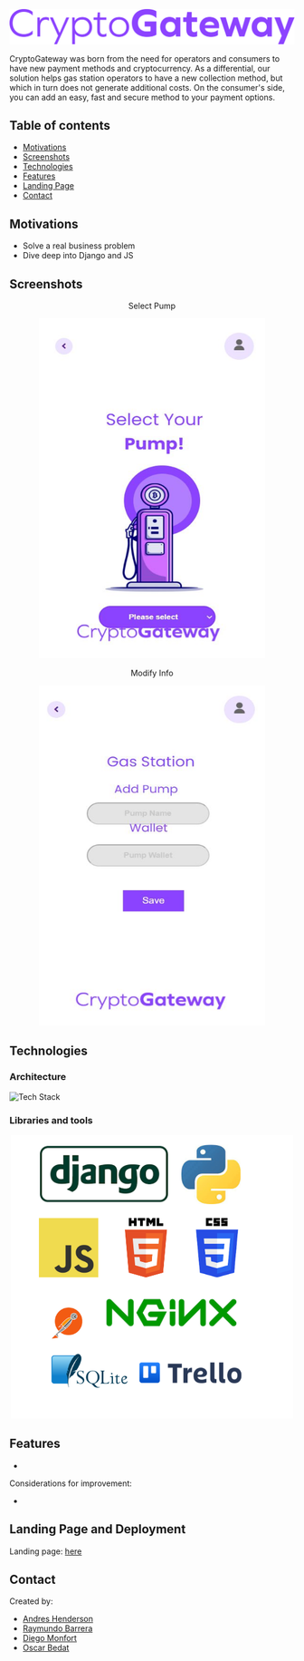 ![Logo](https://github.com/Ouyei/CriptoGateway/blob/main/images/logo_CG.png) 

CryptoGateway was born from the need for operators and consumers to have new payment methods and cryptocurrency. As a differential, our solution helps gas station operators to have a new collection method, but which in turn does not generate additional costs. On the consumer's side, you can add an easy, fast and secure method to your payment options.

## Table of contents

- [Motivations](#motivations)
- [Screenshots](#screenshots)
- [Technologies](#technologies)
- [Features](#features)
- [Landing Page](#landing_page)
- [Contact](#contact)

## Motivations

- Solve a real business problem
- Dive deep into Django and JS

## Screenshots

<p align="center">Select Pump</p>

<p align="center">
<img src="https://github.com/Ouyei/CriptoGateway/blob/main/images/select_pump.JPG" class="centerImage" width="400" height="600" />
</p>

<p align="center">Modify Info</p>

<p align="center">
<img src="https://github.com/Ouyei/CriptoGateway/blob/main/images/modify_info.JPG" class="centerImage" width="400" height="600" />
</p>

## Technologies

### Architecture

![Tech Stack]()

### Libraries and tools

<p align="center">
<img src="https://github.com/Ouyei/CriptoGateway/blob/main/images/libraries%20and%20tools.png" width="500" height="500">
</p>

## Features

- 

Considerations for improvement: 

- 

## Landing Page and Deployment

Landing page: [here](https://www.andreshenderson.tech/)

## Contact

Created by:

- [Andres Henderson](https://github.com/andresovichh)
- [Raymundo Barrera](https://github.com/RayBar72)
- [Diego Monfort](https://github.com/DiegoMHol)
- [Oscar Bedat](https://github.com/Ouyei)
